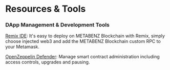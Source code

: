 # Resources & Tools

### DApp Management & Development Tools



[Remix IDE](https://remix-project.org/): It's easy to deploy on METABENZ Blockchain with Remix, simply choose injected web3 and add the METABENZ Blockchain custom RPC to your Metamask.

[OpenZeppelin Defender](https://defender.openzeppelin.com): Manage smart contract administration including access controls, upgrades and pausing.
